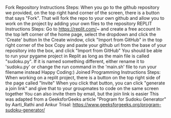 Fork Repository Instructions
Steps:
When you go to the github repository we provided, on the top right hand corner of the screen, there is a button that says "Fork". That will fork the repo to your own github and allow you to work on the project by adding your own files to the repository
REPLIT Instructions
Steps:
Go to https://replit.com/~ and create a free account
In the top left corner of the home page, select the dropdown and click the 'Create' button
In the Create window, click "Import from GitHub" in the top right corner of the box
Copy and paste your github url from the base of your repository into the box, and click "Import from GitHub"
You should be able to run your pygame project in Replit as long as the main file is called "sudoku.py". If it is named something different, either rename it to 'sudoku.py' or change the run command in the 'main.sh' file to run your filename instead
Happy Coding:)
Joined Programming Instructions
Steps:
When working on a replit project, there is a button on the top right side of the page called "Invite"
When you click that button, you can click "generate a join link" and give that to your groupmates to code on the same screen together
You can also invite them by email, but the join link is easier
This was adapted from a GeeksforGeeks article "Program for Sudoku Generator" by Aarti_Rathi and Ankur Trisal: https://www.geeksforgeeks.org/program-sudoku-generator/
